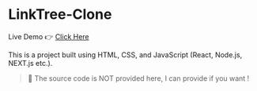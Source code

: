 # LinkTree-Clone

Live Demo 👉 [Click Here](https://info-tree-link-tree-clone.vercel.app/)

This is a project built using HTML, CSS, and JavaScript (React, Node.js, NEXT.js etc.).

> 🚫 The source code is NOT provided here, I can provide if you want !

